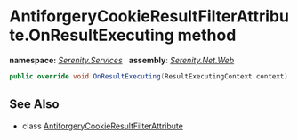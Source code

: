 # AntiforgeryCookieResultFilterAttribute.OnResultExecuting method
**namespace:** *[Serenity.Services](../../README.md#serenity.services-namespace)*   **assembly**: *[Serenity.Net.Web](../../README.md)*

```csharp
public override void OnResultExecuting(ResultExecutingContext context)
```

## See Also

* class [AntiforgeryCookieResultFilterAttribute](../AntiforgeryCookieResultFilterAttribute.md)